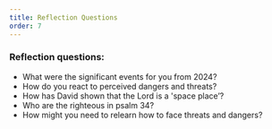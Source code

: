 ```yaml
---
title: Reflection Questions
order: 7
---
```


### Reflection questions:

- What were the significant events for you from 2024? 
- How do you react to perceived dangers and threats? 
- How has David shown that the Lord is a 'space place’? 
- Who are the righteous in psalm 34?
- How might you need to relearn how to face threats and dangers? 







